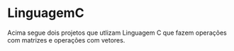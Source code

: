 # LinguagemC

 Acima segue dois projetos que utlizam Linguagem C que fazem operações com matrizes e operações com vetores.
